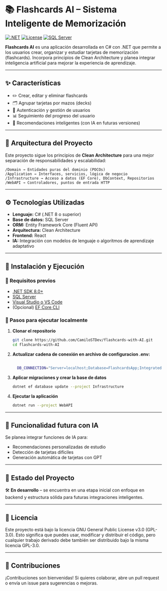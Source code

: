 # 📚 Flashcards AI – Sistema Inteligente de Memorización

[![.NET](https://img.shields.io/badge/.NET-8-blue?logo=dotnet)](https://dotnet.microsoft.com/)
[![License](https://img.shields.io/badge/License-GPL_v3-blue.svg)](LICENSE)
[![SQL Server](https://img.shields.io/badge/DB-SQL_Server-red?logo=Microsoft)](https://www.microsoft.com/sql-server)

**Flashcards AI** es una aplicación desarrollada en C# con .NET que permite a los usuarios crear, organizar y estudiar tarjetas de memorización (flashcards). Incorpora principios de Clean Architecture y planea integrar inteligencia artificial para mejorar la experiencia de aprendizaje.

---

## ✨ Características

- ✏️ Crear, editar y eliminar flashcards
- 🗂️ Agrupar tarjetas por mazos (decks)
- 👥 Autenticación y gestión de usuarios
- 📊 Seguimiento del progreso del usuario
- 🧠 Recomendaciones inteligentes (con IA en futuras versiones)

---

## 🧱 Arquitectura del Proyecto

Este proyecto sigue los principios de **Clean Architecture** para una mejor separación de responsabilidades y escalabilidad:

```
/Domain → Entidades puras del dominio (POCOs)
/Application → Interfaces, servicios, lógica de negocio
/Infrastructure → Acceso a datos (EF Core), DbContext, Repositorios
/WebAPI → Controladores, puntos de entrada HTTP
```

---

## ⚙️ Tecnologías Utilizadas

- **Lenguaje:** C# (.NET 8 o superior)
- **Base de datos:** SQL Server
- **ORM:** Entity Framework Core (Fluent API)
- **Arquitectura:** Clean Architecture
- **Frontend:** React
- **IA:** Integración con modelos de lenguaje o algoritmos de aprendizaje adaptativo

---

## 🚀 Instalación y Ejecución

### 🔧 Requisitos previos

- [.NET SDK 8.0+](https://dotnet.microsoft.com/)
- [SQL Server](https://www.microsoft.com/en-us/sql-server)
- [Visual Studio o VS Code](https://visualstudio.microsoft.com/)
- (Opcional) [EF Core CLI](https://learn.microsoft.com/es-es/ef/core/cli/)

### 🧪 Pasos para ejecutar localmente

1. **Clonar el repositorio**
   ```bash
   git clone https://github.com/CamiloSTDev/flashcards-with-AI.git
   cd flashcards-with-AI
   ```

2. **Actualizar cadena de conexión en archivo de configuracion .env:**
   ```bash
  
     DB_CONNECTION="Server=localhost;Database=FlashcardsApp;Integrated security=true;TrustServerCertificate=True;"
   
   ```

3. **Aplicar migraciones y crear la base de datos**
   ```bash
   dotnet ef database update --project Infrastructure
   ```

4. **Ejecutar la aplicación**
   ```bash
   dotnet run --project WebAPI
   ```

---

## 🧠 Funcionalidad futura con IA

Se planea integrar funciones de IA para:

- Recomendaciones personalizadas de estudio
- Detección de tarjetas difíciles
- Generación automática de tarjetas con GPT

---

## 📌 Estado del Proyecto

🛠️ **En desarrollo** – se encuentra en una etapa inicial con enfoque en backend y estructura sólida para futuras integraciones inteligentes.

---

## 📄 Licencia

Este proyecto está bajo la licencia GNU General Public License v3.0 (GPL-3.0). Esto significa que puedes usar, modificar y distribuir el código, pero cualquier trabajo derivado debe también ser distribuido bajo la misma licencia GPL-3.0.

---

## 🤝 Contribuciones

¡Contribuciones son bienvenidas! Si quieres colaborar, abre un pull request o envía un issue para sugerencias o mejoras.
